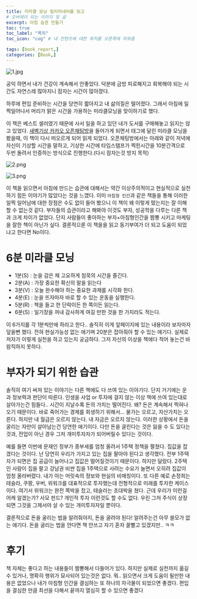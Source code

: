 ```yaml
---
title: 미라클 모닝 밀리어네어를 읽고
# 오버레이 되는 이미지 및 글
excerpt: 아침 습관 만들기
toc: true
toc_label: "목차"
toc_icon: "cog" # 내 컨텐츠에 대한 목차를 오른쪽에 띄워줌

tags: [book_report,]
categories: [Book,]
---
```


![1.jpg](../../assets/images/Book/miracle-morning/1.jpg)

공익 하면서 내가 건강이 계속해서 안좋았다. 덕분에 금방 피로해지고 회복해야 되는 시간도 자연스레 많아지니 잠자는 시간이 많아졌다.

하루에 편입 준비하는 시간을 당연히 짧아지고 내 삶의질은 떨어졌다. 그래서 아침에 일찍일어나서 머리가 맑은 시간을 가용하는 미라클모닝을 맞이하기로 했다.

이 책은 베스트 셀러였기 때문에 사서 일을 하고 있던 내가 도서를 구매해놓고 읽지는 않고 있었다. [새벽기상 카카오 오픈채팅방](https://open.kakao.com/o/geAONNL)을 들어가게 되면서 태그에 달린 미라클 모닝을 봤을때, 이 책이 다시 떠오르게 되어 읽게 되었다. 오픈채팅방에서는 아래와 같이 저녁에 자신이 기상할 시간을 말하고, 기상한 시간에 타임스탬프가 찍힌시간을 10분간격으로 두번 돌려서 인증하는 방식으로 진행한다.(다시 잠자는것 방지 목적)

![2.png](../../assets/images/Book/miracle-morning/2.png)

![3.png](../../assets/images/Book/miracle-morning/3.png)

이 책을 읽으면서 아침에 만드는 습관에 대해서는 약간 이상주의적이고 현실적으로 실천하기 힘든 이야기가 많았다는 것을 느꼈다. 이미 `아침형 인간`과 같은 책들을 통해 이러한 일찍 일어남에 대한 장점은 수도 없이 들어 봤으니 이 책이 왜 이렇게 떴는지는 잘 이해할 수 없는것 같다. 부자들의 습관이라고 해봐야 이것도 부자, 성공학을 다루는 다른 책과 크게 차이가 없었다. 단지 사람들이 좋아하는 부자+아침형인간을 짬뽕 시키고 마케팅을 잘한 책이 아닌가 싶다. 결론적으론 이 책을을 읽고 동기부여가 더 되고 도움이 되었냐고 한다면 No이다.

# 6분 미라클 모닝
* 1분(S) : 눈을 감은 채 고요하게 침묵의 시간을 즐긴다.
* 2분(A) : 가장 중요한 확신의 말을 읽는다
* 3분(V) : 오늘 완수해야 하는 중요한 과제를 시각화 한다.
* 4분(E) : 눈을 뜨자마자 바로 할 수 있는 운동을 실행한다.
* 5분(R) : 책을 들고 한 단락이든 한 쪽이든 읽는다.
* 6분(S) : 일기장을 꺼내 감사하게 여길 만한 것을 한 가지라도 적는다.

이 6가지를 각 1분씩만에 하라고 한다.. 솔직히 이게 앞페이지에 있는 내용이라 보자마자 덮을뻔 했다. 전혀 현실가능성 없는 애기며 20분은 잡아줘야 할 수 있는 애기다. 실제로 저자가 이렇게 실천을 하고 있는지 궁금하다. 그저 자신의 이상을 책에다 적어 놓는건 바람직하지 못하다.

# 부자가 되기 위한 습관
솔직히 여기 써져 있는 이야기는 다른 책에도 다 쓰여 있는 이야기다. 단지 거기에는 운과 정보력과 판단이 따른다. 인생을 사업 or 투자에 걸지 않는 이상 책에 쓰여 있는대로 살아가는건 힘들다.. 시간이 지날수록 돈의 가치는 떨어진다. 왜? 돈은 계속해서 찍혀나오기 때문이다. 바로 죽어가는 경제를 회생하기 위해서... 물가는 오르고, 자산가치는 오른다. 하지만 내 월급은 오르지 않는다. 내 자금은 오르지 않는다. 이러한 상황에서 돈을 굴리는 자만이 살아남는건 당연한 애기이다. 다만 돈을 굴린다는 것은 잃을 수 도 있다는것과, 전업이 아닌 경우 그저 개미투자자가 되어버릴수 있다는 것이다.

예를 들면 이번에 문재인 정부가 종부세를 엄청 올려서 1주택 정책을 펼쳤다. 집값을 잡겠다는 것이다. 난 당연히 우리가 가지고 있는 집을 팔아야 된다고 생각했다. 전부 1주택자가 되면은 집 공급이 늘어나고 집값은 떨어질것이기 때문이다. 하지만 달랐다. 2주택인 사람이 집을 팔고 강남권 비싼 집을 1주택으로 사려는 수요가 늘면서 오히려 집값이 엄청 올라버렸다. 내가 아는 머릿속의 정보와 현실의 비매칭이다. 또 다른 예로 손정희는 테슬라, 쿠팡, 우버, 위워크를 대표적으로 투자했는데 전형적으로 미래를 투자한 케이스이다. 여기서 위워크는 완전 쪽박을 찼고, 테슬라는 초대박을 쳤다. 근데 우리가 이런걸 어캐 알겠는가? 사모 펀드? 개인적 투자 이런것도 할 수도 없다. 우린 그저 주식이 상장되면 그것을 그제서야 살 수 있는 개미투자자일 뿐이다.

결론적으로 돈을 굴리는 법을 알려줘야지, 돈을 굴려야 된다! 알려주는건 아무 쓸모가 없는 애기다. 돈을 굴리는 법을 안다면 책 안쓰고 자기 혼자 꿀빨고 있겠지만.. ㅋㅋ

# 후기
책 자체는 좋다고 하는 내용들이 짬뽕해서 다들어가 있다. 하지만 실제로 실천까지 옮길 수 있거나, 명확히 행위가 묘사되어 있는것은 없다. 뭐.. 읽으면서 크게 도움이 될만한 내용은 없었으나 내가 아침형 인간을 결심하는 또 하나의 자극물이 되었으면 좋겠다. 편입을 결심한 만큼 최선을 다해서 끝까지 열심히 할 수 있으면 좋겠다